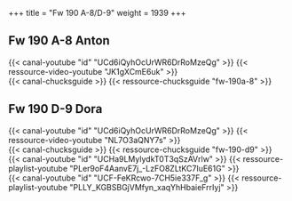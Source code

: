 +++
title = "Fw 190 A-8/D-9"
weight = 1939
+++

## Fw 190 A-8 Anton

<div class="contenu"> <!-- le hangar de Sklang //-->
{{< canal-youtube "id" "UCd6iQyhOcUrWR6DrRoMzeQg" >}}
{{< ressource-video-youtube "JK1gXCmE6uk" >}}
</div>

<div class="contenu"> <!-- Chuck's guide //-->
{{< canal-chucksguide >}}
{{< ressource-chucksguide "fw-190a-8" >}}
</div>

## Fw 190 D-9 Dora

<div class="contenu"> <!-- le hangar de Sklang //-->
{{< canal-youtube "id" "UCd6iQyhOcUrWR6DrRoMzeQg" >}}
{{< ressource-video-youtube "NL7O3aQNY7s" >}}
</div>

<div class="contenu"> <!-- Chuck's guide //-->
{{< canal-chucksguide >}}
{{< ressource-chucksguide "fw-190-d9" >}}
</div>

<div class="contenu"> <!-- Matt Waggner //-->
{{< canal-youtube "id" "UCHa9LMylydkT0T3qSzAVrlw" >}}
{{< ressource-playlist-youtube "PLer9oF4AanvE7j_-LzFO8ZLtKC7IuE61G" >}}
</div>

<div class="contenu"> <!-- Deephack //-->
{{< canal-youtube "id" "UCF-FeKRcwo-7CH5ie337F_g" >}}
{{< ressource-playlist-youtube "PLLY_KGBSBGjVMfyn_xaqYhHbaieFrrIyj" >}}
</div>
